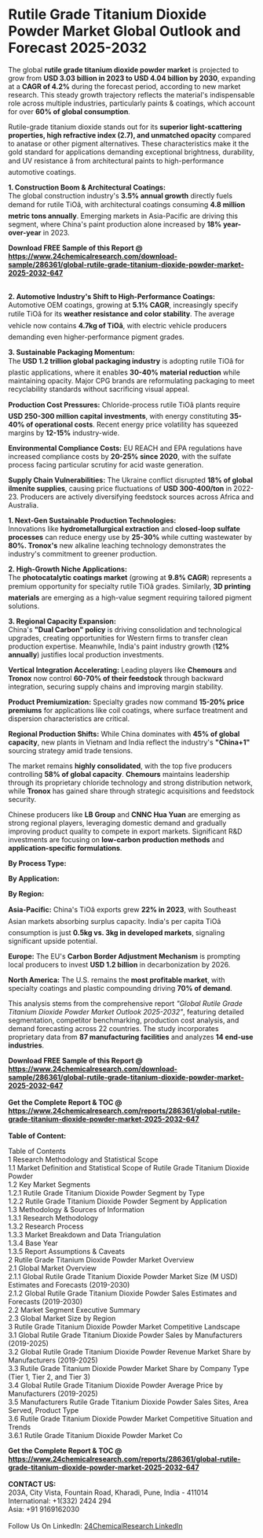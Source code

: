 <h1>Rutile Grade Titanium Dioxide Powder Market Global Outlook and Forecast 2025-2032</h1><p>The global <strong>rutile grade titanium dioxide powder market</strong> is projected to grow from <strong>USD 3.03 billion in 2023 to USD 4.04 billion by 2030</strong>, expanding at a <strong>CAGR of 4.2%</strong> during the forecast period, according to new market research. This steady growth trajectory reflects the material's indispensable role across multiple industries, particularly paints &amp; coatings, which account for over <strong>60% of global consumption</strong>.</p><p>Rutile-grade titanium dioxide stands out for its <strong>superior light-scattering properties, high refractive index (2.7), and unmatched opacity</strong> compared to anatase or other pigment alternatives. These characteristics make it the gold standard for applications demanding exceptional brightness, durability, and UV resistance â from architectural paints to high-performance automotive coatings.</p><p><strong>1. Construction Boom &amp; Architectural Coatings:</strong><br>
The global construction industry's <strong>3.5% annual growth</strong> directly fuels demand for rutile TiOâ, with architectural coatings consuming <strong>4.8 million metric tons annually</strong>. Emerging markets in Asia-Pacific are driving this segment, where China's paint production alone increased by <strong>18% year-over-year</strong> in 2023.</p><div><b>Download FREE Sample of this Report @ 
            <a href="https://www.24chemicalresearch.com/download-sample/286361/global-rutile-grade-titanium-dioxide-powder-market-2025-2032-647">
            https://www.24chemicalresearch.com/download-sample/286361/global-rutile-grade-titanium-dioxide-powder-market-2025-2032-647</a></b></div><br><p><strong>2. Automotive Industry's Shift to High-Performance Coatings:</strong><br>
Automotive OEM coatings, growing at <strong>5.1% CAGR</strong>, increasingly specify rutile TiOâ for its <strong>weather resistance and color stability</strong>. The average vehicle now contains <strong>4.7kg of TiOâ</strong>, with electric vehicle producers demanding even higher-performance pigment grades.</p><p><strong>3. Sustainable Packaging Momentum:</strong><br>
The <strong>USD 1.2 trillion global packaging industry</strong> is adopting rutile TiOâ for plastic applications, where it enables <strong>30-40% material reduction</strong> while maintaining opacity. Major CPG brands are reformulating packaging to meet recyclability standards without sacrificing visual appeal.</p><p><strong>Production Cost Pressures:</strong> Chloride-process rutile TiOâ plants require <strong>USD 250-300 million capital investments</strong>, with energy constituting <strong>35-40% of operational costs</strong>. Recent energy price volatility has squeezed margins by <strong>12-15%</strong> industry-wide.</p><p><strong>Environmental Compliance Costs:</strong> EU REACH and EPA regulations have increased compliance costs by <strong>20-25% since 2020</strong>, with the sulfate process facing particular scrutiny for acid waste generation.</p><p><strong>Supply Chain Vulnerabilities:</strong> The Ukraine conflict disrupted <strong>18% of global ilmenite supplies</strong>, causing price fluctuations of <strong>USD 300-400/ton</strong> in 2022-23. Producers are actively diversifying feedstock sources across Africa and Australia.</p><p><strong>1. Next-Gen Sustainable Production Technologies:</strong><br>
Innovations like <strong>hydrometallurgical extraction</strong> and <strong>closed-loop sulfate processes</strong> can reduce energy use by <strong>25-30%</strong> while cutting wastewater by <strong>80%. Tronox's</strong> new alkaline leaching technology demonstrates the industry's commitment to greener production.</p><p><strong>2. High-Growth Niche Applications:</strong><br>
The <strong>photocatalytic coatings market</strong> (growing at <strong>9.8% CAGR</strong>) represents a premium opportunity for specialty rutile TiOâ grades. Similarly, <strong>3D printing materials</strong> are emerging as a high-value segment requiring tailored pigment solutions.</p><p><strong>3. Regional Capacity Expansion:</strong><br>
China's <strong>"Dual Carbon" policy</strong> is driving consolidation and technological upgrades, creating opportunities for Western firms to transfer clean production expertise. Meanwhile, India's paint industry growth (<strong>12% annually</strong>) justifies local production investments.</p><p><strong>Vertical Integration Accelerating:</strong> Leading players like <strong>Chemours</strong> and <strong>Tronox</strong> now control <strong>60-70% of their feedstock</strong> through backward integration, securing supply chains and improving margin stability.</p><p><strong>Product Premiumization:</strong> Specialty grades now command <strong>15-20% price premiums</strong> for applications like coil coatings, where surface treatment and dispersion characteristics are critical.</p><p><strong>Regional Production Shifts:</strong> While China dominates with <strong>45% of global capacity</strong>, new plants in Vietnam and India reflect the industry's <strong>"China+1"</strong> sourcing strategy amid trade tensions.</p><p>The market remains <strong>highly consolidated</strong>, with the top five producers controlling <strong>58% of global capacity</strong>. <strong>Chemours</strong> maintains leadership through its proprietary chloride technology and strong distribution network, while <strong>Tronox</strong> has gained share through strategic acquisitions and feedstock security.</p><p>Chinese producers like <strong>LB Group</strong> and <strong>CNNC Hua Yuan</strong> are emerging as strong regional players, leveraging domestic demand and gradually improving product quality to compete in export markets. Significant R&amp;D investments are focusing on <strong>low-carbon production methods</strong> and <strong>application-specific formulations</strong>.</p><p><strong>By Process Type:</strong></p><p><strong>By Application:</strong></p><p><strong>By Region:</strong></p><p><strong>Asia-Pacific:</strong> China's TiOâ exports grew <strong>22% in 2023</strong>, with Southeast Asian markets absorbing surplus capacity. India's per capita TiOâ consumption is just <strong>0.5kg vs. 3kg in developed markets</strong>, signaling significant upside potential.</p><p><strong>Europe:</strong> The EU's <strong>Carbon Border Adjustment Mechanism</strong> is prompting local producers to invest <strong>USD 1.2 billion</strong> in decarbonization by 2026.</p><p><strong>North America:</strong> The U.S. remains the <strong>most profitable market</strong>, with specialty coatings and plastic compounding driving <strong>70% of demand</strong>.</p><p>This analysis stems from the comprehensive report <em>"Global Rutile Grade Titanium Dioxide Powder Market Outlook 2025-2032"</em>, featuring detailed segmentation, competitor benchmarking, production cost analysis, and demand forecasting across 22 countries. The study incorporates proprietary data from <strong>87 manufacturing facilities</strong> and analyzes <strong>14 end-use industries</strong>.</p><div><b>Download FREE Sample of this Report @ 
            <a href="https://www.24chemicalresearch.com/download-sample/286361/global-rutile-grade-titanium-dioxide-powder-market-2025-2032-647">
            https://www.24chemicalresearch.com/download-sample/286361/global-rutile-grade-titanium-dioxide-powder-market-2025-2032-647</a></b></div><br><div><b>Get the Complete Report & TOC @ 
            <a href="https://www.24chemicalresearch.com/reports/286361/global-rutile-grade-titanium-dioxide-powder-market-2025-2032-647">
            https://www.24chemicalresearch.com/reports/286361/global-rutile-grade-titanium-dioxide-powder-market-2025-2032-647</a></b></div><br>
            <b>Table of Content:</b><p>Table of Contents<br />
1 Research Methodology and Statistical Scope<br />
1.1 Market Definition and Statistical Scope of Rutile Grade Titanium Dioxide Powder<br />
1.2 Key Market Segments<br />
1.2.1 Rutile Grade Titanium Dioxide Powder Segment by Type<br />
1.2.2 Rutile Grade Titanium Dioxide Powder Segment by Application<br />
1.3 Methodology & Sources of Information<br />
1.3.1 Research Methodology<br />
1.3.2 Research Process<br />
1.3.3 Market Breakdown and Data Triangulation<br />
1.3.4 Base Year<br />
1.3.5 Report Assumptions & Caveats<br />
2 Rutile Grade Titanium Dioxide Powder Market Overview<br />
2.1 Global Market Overview<br />
2.1.1 Global Rutile Grade Titanium Dioxide Powder Market Size (M USD) Estimates and Forecasts (2019-2030)<br />
2.1.2 Global Rutile Grade Titanium Dioxide Powder Sales Estimates and Forecasts (2019-2030)<br />
2.2 Market Segment Executive Summary<br />
2.3 Global Market Size by Region<br />
3 Rutile Grade Titanium Dioxide Powder Market Competitive Landscape<br />
3.1 Global Rutile Grade Titanium Dioxide Powder Sales by Manufacturers (2019-2025)<br />
3.2 Global Rutile Grade Titanium Dioxide Powder Revenue Market Share by Manufacturers (2019-2025)<br />
3.3 Rutile Grade Titanium Dioxide Powder Market Share by Company Type (Tier 1, Tier 2, and Tier 3)<br />
3.4 Global Rutile Grade Titanium Dioxide Powder Average Price by Manufacturers (2019-2025)<br />
3.5 Manufacturers Rutile Grade Titanium Dioxide Powder Sales Sites, Area Served, Product Type<br />
3.6 Rutile Grade Titanium Dioxide Powder Market Competitive Situation and Trends<br />
3.6.1 Rutile Grade Titanium Dioxide Powder Market Co</p><div><b>Get the Complete Report & TOC @ 
            <a href="https://www.24chemicalresearch.com/reports/286361/global-rutile-grade-titanium-dioxide-powder-market-2025-2032-647">
            https://www.24chemicalresearch.com/reports/286361/global-rutile-grade-titanium-dioxide-powder-market-2025-2032-647</a></b></div><br><b>CONTACT US:</b><br>
            203A, City Vista, Fountain Road, Kharadi, Pune, India - 411014<br>
            International: +1(332) 2424 294<br>
            Asia: +91 9169162030 <br><br>
            Follow Us On LinkedIn: <a href="https://www.linkedin.com/company/24chemicalresearch/">24ChemicalResearch LinkedIn</a>